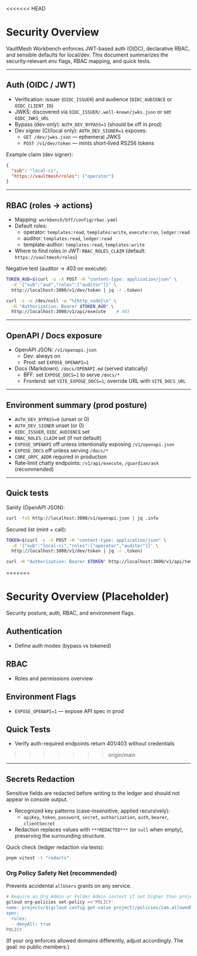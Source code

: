 <<<<<<< HEAD

# Security Overview

VaultMesh Workbench enforces JWT-based auth (OIDC), declarative RBAC, and sensible defaults for local/dev. This document summarizes the security‑relevant env flags, RBAC mapping, and quick tests.

---

## Auth (OIDC / JWT)

- Verification: issuer (`OIDC_ISSUER`) and audience (`OIDC_AUDIENCE` or `OIDC_CLIENT_ID`)
- JWKS: discovered via `OIDC_ISSUER/.well-known/jwks.json` or set `OIDC_JWKS_URL`
- Bypass (dev‑only): `AUTH_DEV_BYPASS=1` (should be off in prod)
- Dev signer (CI/local only): `AUTH_DEV_SIGNER=1` exposes:
  - `GET /dev/jwks.json` — ephemeral JWKS
  - `POST /v1/dev/token` — mints short‑lived RS256 tokens

Example claim (dev signer):

```json
{
  "sub": "local-ci",
  "https://vaultmesh/roles": ["operator"]
}
```

---

## RBAC (roles → actions)

- Mapping: `workbench/bff/config/rbac.yaml`
- Default roles:
  - operator: `templates:read`, `templates:write`, `execute:run`, `ledger:read`
  - auditor: `templates:read`, `ledger:read`
  - template-author: `templates:read`, `templates:write`
- Where to find roles in JWT: `RBAC_ROLES_CLAIM` (default: `https://vaultmesh/roles`)

Negative test (auditor → 403 on execute):

```bash
TOKEN_AUD=$(curl -s -X POST -H "content-type: application/json" \
  -d '{"sub":"aud","roles":["auditor"]}' \
  http://localhost:3000/v1/dev/token | jq -r .token)

curl -s -o /dev/null -w "%{http_code}\n" \
  -H "Authorization: Bearer $TOKEN_AUD" \
  http://localhost:3000/v1/api/execute    # 403
```

---

## OpenAPI / Docs exposure

- OpenAPI JSON: `/v1/openapi.json`
  - Dev: always on
  - Prod: set `EXPOSE_OPENAPI=1`
- Docs (Markdown): `/docs/OPENAPI.md` (served statically)
  - BFF: set `EXPOSE_DOCS=1` to serve `/docs/*`
  - Frontend: set `VITE_EXPOSE_DOCS=1`; override URL with `VITE_DOCS_URL`

---

## Environment summary (prod posture)

- `AUTH_DEV_BYPASS=0` (unset or 0)
- `AUTH_DEV_SIGNER` unset (or 0)
- `OIDC_ISSUER`, `OIDC_AUDIENCE` set
- `RBAC_ROLES_CLAIM` set (if not default)
- `EXPOSE_OPENAPI` off unless intentionally exposing `/v1/openapi.json`
- `EXPOSE_DOCS` off unless serving `/docs/*`
- `CORE_GRPC_ADDR` required in production
- Rate‑limit chatty endpoints: `/v1/api/execute`, `/guardian/ask` (recommended)

---

## Quick tests

Sanity (OpenAPI JSON):

```bash
curl -fsS http://localhost:3000/v1/openapi.json | jq .info
```

Secured list (mint + call):

```bash
TOKEN=$(curl -s -X POST -H "content-type: application/json" \
  -d '{"sub":"local-ci","roles":["operator","auditor"]}' \
  http://localhost:3000/v1/dev/token | jq -r .token)

curl -H "Authorization: Bearer $TOKEN" http://localhost:3000/v1/api/templates | jq .
```

=======

# Security Overview (Placeholder)

Security posture, auth, RBAC, and environment flags.

## Authentication

- Define auth modes (bypass vs tokened)

## RBAC

- Roles and permissions overview

## Environment Flags

- `EXPOSE_OPENAPI=1` — expose API spec in prod

## Quick Tests

- Verify auth-required endpoints return 401/403 without credentials

> > > > > > > origin/main

---

## Secrets Redaction

Sensitive fields are redacted before writing to the ledger and should not appear in console output.

- Recognized key patterns (case-insensitive, applied recursively):
  - `apiKey`, `token`, `password`, `secret`, `authorization`, `auth`, `bearer`, `clientSecret`
- Redaction replaces values with `***REDACTED***` (or `null` when empty), preserving the surrounding structure.

Quick check (ledger redaction via tests):

```bash
pnpm vitest -t "redacts"
```

### Org Policy Safety Net (recommended)
Prevents accidental `allUsers` grants on any service.

```bash
# Require an Org Admin or Folder Admin context if set higher than project
gcloud org-policies set-policy <<'POLICY'
name: projects/$(gcloud config get-value project)/policies/iam.allowedPolicyMemberDomains
spec:
  rules:
  - denyAll: true
POLICY
```

(If your org enforces allowed domains differently, adjust accordingly. The goal: no public members.)
